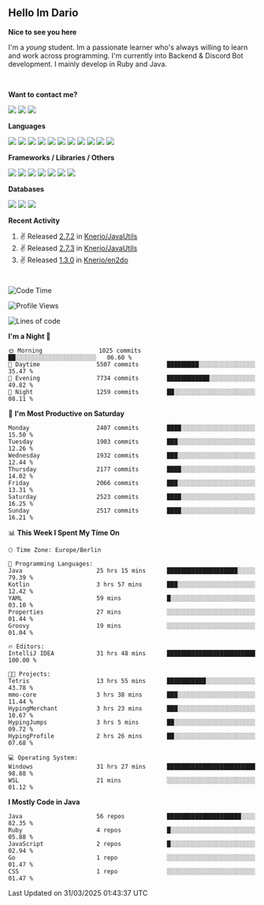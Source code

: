 <h2>Hello Im Dario</h2>

**Nice to see you here**

I'm a *young* student. Im a passionate learner who's always willing to learn and work across
programming. I'm currently into Backend & Discord Bot development. I mainly develop in Ruby and Java.

<br/>

**Want to contact me?**

<a href="https://github.com/knerio"><img src="https://img.shields.io/badge/-Github-blue?style=for-the-badge&logo=github&logoColor=white"/></a> <a href="https://discord.com/users/639416958923702292"><img src="https://img.shields.io/badge/-knerio-blue?style=for-the-badge&logo=discord&logoColor=white"/></a> <a href="https://twitch.tv/dopalos_"><img src="https://img.shields.io/badge/-twitch-blue?style=for-the-badge&logo=twitch&logoColor=white"/></a>

**Languages**

<img src="https://img.shields.io/badge/-Java-blue?style=for-the-badge&logo=java&logoColor=white"/> <img src="https://img.shields.io/badge/-Ruby-blue?style=for-the-badge&logo=Ruby&logoColor=white"/> <img src="https://img.shields.io/badge/-Git-blue?style=for-the-badge&logo=Git&logoColor=white"/> <img src="https://img.shields.io/badge/-HTML-blue?style=for-the-badge&logo=html5&logoColor=white"/> <img src="https://img.shields.io/badge/-CSS-blue?style=for-the-badge&logo=CSS3&logoColor=white"/> <img src="https://img.shields.io/badge/-Javascript-blue?style=for-the-badge&logo=javascript&logoColor=white"/> <img src="https://img.shields.io/badge/-Typescript-blue?style=for-the-badge&logo=TypeScript&logoColor=white"/> <img src="https://img.shields.io/badge/-Kotlin-blue?style=for-the-badge&logo=kotlin&logoColor=white"/> <img src="https://img.shields.io/badge/-SQL-blue?style=for-the-badge&logo=MYSQL&logoColor=white"/> <img src="https://img.shields.io/badge/-Markdown-blue?style=for-the-badge&logo=Markdown&logoColor=white"/> <img src="https://img.shields.io/badge/-JSON-blue?style=for-the-badge&logo=JSON&logoColor=white"/>
<br/>

 **Frameworks / Libraries / Others**

<img src="https://img.shields.io/badge/-Ruby_On_Rails-blue?style=for-the-badge&logo=ruby-on-rails&logoColor=white"/> <img src="https://img.shields.io/badge/-JDA-blue?style=for-the-badge&logo=JDA&logoColor=white"/> <img src="https://img.shields.io/badge/-Bootstrap-blue?style=for-the-badge&logo=Bootstrap&logoColor=white"/> <img src="https://img.shields.io/badge/-Node.JS-blue?style=for-the-badge&logo=node.js&logoColor=white"/> <img src="https://img.shields.io/badge/-React-blue?style=for-the-badge&logo=React&logoColor=white"/> <img src="https://img.shields.io/badge/-Express-blue?style=for-the-badge&logo=Express&logoColor=white"/> <img src="https://img.shields.io/badge/-Next.Js-blue?style=for-the-badge&logo=Next.Js&logoColor=white"/>

**Databases**

<img src="https://img.shields.io/badge/-MongoDB-blue?style=for-the-badge&logo=mongodb&logoColor=white"/> <img src="https://img.shields.io/badge/-MariaDB-blue?style=for-the-badge&logo=MariaDB&logoColor=white"/>
<img src="https://img.shields.io/badge/-PostgreSQL-blue?style=for-the-badge&logo=PostgreSQl&logoColor=white"/>

**Recent Activity**

<!--RECENT_ACTIVITY:start-->
1. ✌️ Released [2.7.2](https://github.com/Knerio/JavaUtils/releases/tag/2.7.2) in [Knerio/JavaUtils](https://github.com/Knerio/JavaUtils)<br>
2. ✌️ Released [2.7.3](https://github.com/Knerio/JavaUtils/releases/tag/2.7.3) in [Knerio/JavaUtils](https://github.com/Knerio/JavaUtils)<br>
3. ✌️ Released [1.3.0](https://github.com/Knerio/en2do/releases/tag/1.3.0) in [Knerio/en2do](https://github.com/Knerio/en2do)<br>
<!--RECENT_ACTIVITY:end-->
 
#

<!--START_SECTION:waka-->
![Code Time](http://img.shields.io/badge/Code%20Time-1%2C008%20hrs%2049%20mins-blue)

![Profile Views](http://img.shields.io/badge/Profile%20Views-0-blue)

![Lines of code](https://img.shields.io/badge/From%20Hello%20World%20I%27ve%20Written-1.1%20million%20lines%20of%20code-blue)

**I'm a Night 🦉** 

```text
🌞 Morning                1025 commits        ██░░░░░░░░░░░░░░░░░░░░░░░   06.60 % 
🌆 Daytime                5507 commits        █████████░░░░░░░░░░░░░░░░   35.47 % 
🌃 Evening                7734 commits        ████████████░░░░░░░░░░░░░   49.82 % 
🌙 Night                  1259 commits        ██░░░░░░░░░░░░░░░░░░░░░░░   08.11 % 
```
📅 **I'm Most Productive on Saturday** 

```text
Monday                   2407 commits        ████░░░░░░░░░░░░░░░░░░░░░   15.50 % 
Tuesday                  1903 commits        ███░░░░░░░░░░░░░░░░░░░░░░   12.26 % 
Wednesday                1932 commits        ███░░░░░░░░░░░░░░░░░░░░░░   12.44 % 
Thursday                 2177 commits        ████░░░░░░░░░░░░░░░░░░░░░   14.02 % 
Friday                   2066 commits        ███░░░░░░░░░░░░░░░░░░░░░░   13.31 % 
Saturday                 2523 commits        ████░░░░░░░░░░░░░░░░░░░░░   16.25 % 
Sunday                   2517 commits        ████░░░░░░░░░░░░░░░░░░░░░   16.21 % 
```


📊 **This Week I Spent My Time On** 

```text
🕑︎ Time Zone: Europe/Berlin

💬 Programming Languages: 
Java                     25 hrs 15 mins      ████████████████████░░░░░   79.39 % 
Kotlin                   3 hrs 57 mins       ███░░░░░░░░░░░░░░░░░░░░░░   12.42 % 
YAML                     59 mins             █░░░░░░░░░░░░░░░░░░░░░░░░   03.10 % 
Properties               27 mins             ░░░░░░░░░░░░░░░░░░░░░░░░░   01.44 % 
Groovy                   19 mins             ░░░░░░░░░░░░░░░░░░░░░░░░░   01.04 % 

🔥 Editors: 
IntelliJ IDEA            31 hrs 48 mins      █████████████████████████   100.00 % 

🐱‍💻 Projects: 
Tetris                   13 hrs 55 mins      ███████████░░░░░░░░░░░░░░   43.78 % 
mmo-core                 3 hrs 38 mins       ███░░░░░░░░░░░░░░░░░░░░░░   11.44 % 
HypingMerchant           3 hrs 23 mins       ███░░░░░░░░░░░░░░░░░░░░░░   10.67 % 
HypingJumps              3 hrs 5 mins        ██░░░░░░░░░░░░░░░░░░░░░░░   09.72 % 
HypingProfile            2 hrs 26 mins       ██░░░░░░░░░░░░░░░░░░░░░░░   07.68 % 

💻 Operating System: 
Windows                  31 hrs 27 mins      █████████████████████████   98.88 % 
WSL                      21 mins             ░░░░░░░░░░░░░░░░░░░░░░░░░   01.12 % 
```

**I Mostly Code in Java** 

```text
Java                     56 repos            █████████████████████░░░░   82.35 % 
Ruby                     4 repos             █░░░░░░░░░░░░░░░░░░░░░░░░   05.88 % 
JavaScript               2 repos             █░░░░░░░░░░░░░░░░░░░░░░░░   02.94 % 
Go                       1 repo              ░░░░░░░░░░░░░░░░░░░░░░░░░   01.47 % 
CSS                      1 repo              ░░░░░░░░░░░░░░░░░░░░░░░░░   01.47 % 
```




 Last Updated on 31/03/2025 01:43:37 UTC
<!--END_SECTION:waka-->

